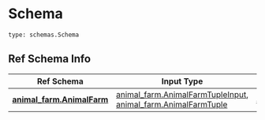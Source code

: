 # Schema
```
type: schemas.Schema
```

## Ref Schema Info
Ref Schema | Input Type | Output Type
---------- | ---------- | -----------
[**animal_farm.AnimalFarm**](../../../../../../components/schema/animal_farm.md) | [animal_farm.AnimalFarmTupleInput](../../../../../../components/schema/animal_farm.md#animalfarmtupleinput), [animal_farm.AnimalFarmTuple](../../../../../../components/schema/animal_farm.md#animalfarmtuple) | [animal_farm.AnimalFarmTuple](../../../../../../components/schema/animal_farm.md#animalfarmtuple)
